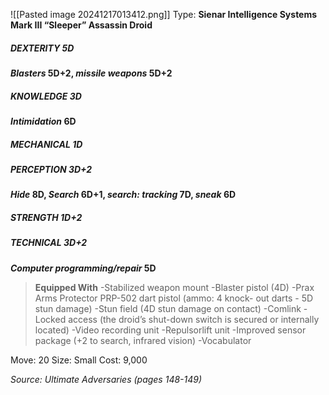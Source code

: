 ![[Pasted image 20241217013412.png]]
Type: **Sienar Intelligence Systems Mark III “Sleeper” Assassin Droid**
##### DEXTERITY 5D
***Blasters* 5D+2, *missile weapons* 5D+2**
##### KNOWLEDGE 3D
***Intimidation* 6D**
##### MECHANICAL 1D
##### PERCEPTION 3D+2
***Hide* 8D, *Search* 6D+1, *search: tracking* 7D, *sneak* 6D**
##### STRENGTH 1D+2
##### TECHNICAL 3D+2
***Computer programming/repair* 5D**

> **Equipped With**
> -Stabilized weapon mount
> -Blaster pistol (4D)
> -Prax Arms Protector PRP-502 dart pistol (ammo: 4 knock- out darts - 5D stun damage)
> -Stun field (4D stun damage on contact)
> -Comlink
> -Locked access (the droid’s shut-down switch is secured or internally located)
> -Video recording unit
> -Repulsorlift unit
> -Improved sensor package (+2 to search, infrared vision)
> -Vocabulator

Move: 20
Size: Small
Cost: 9,000

*Source: Ultimate Adversaries (pages 148-149)*